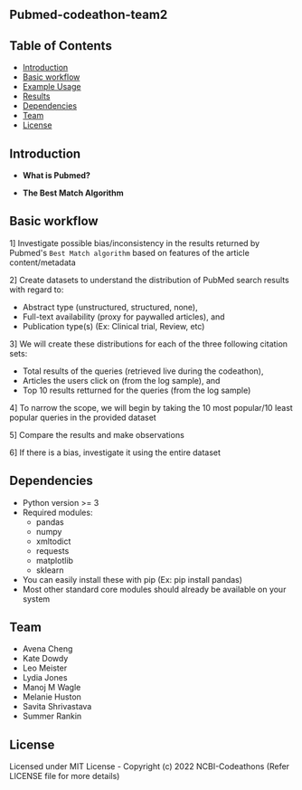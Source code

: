 ## Pubmed-codeathon-team2

## Table of Contents
- [Introduction](#Introduction)
- [Basic workflow](#Basic-workflow)
- [Example Usage](#Example-Usage)
- [Results](#Results)
- [Dependencies](#Dependencies)
- [Team](#Team)
- [License](#License)

## Introduction

- **What is Pubmed?**

- **The Best Match Algorithm**

## Basic workflow

1] Investigate possible bias/inconsistency in the results returned by Pubmed's `Best Match algorithm` based on features of the article content/metadata

2] Create datasets to understand the distribution of PubMed search results with regard to:
* Abstract type (unstructured, structured, none), 
* Full-text availability (proxy for paywalled articles), and 
* Publication type(s) (Ex: Clinical trial, Review, etc)

3] We will create these distributions for each of the three following citation sets: 
* Total results of the queries (retrieved live during the codeathon), 
* Articles the users click on (from the log sample), and 
* Top 10 results retturned for the queries (from the log sample)

4] To narrow the scope, we will begin by taking the 10 most popular/10 least popular queries in the provided dataset

5] Compare the results and make observations

6] If there is a bias, investigate it using the entire dataset

## Dependencies
- Python version >= 3
- Required modules:
    * pandas 
    * numpy
    * xmltodict
    * requests
    * matplotlib
    * sklearn
- You can easily install these with pip (Ex: pip install pandas)
- Most other standard core modules should already be available on your system

## Team 
- Avena Cheng
- Kate Dowdy
- Leo Meister
- Lydia Jones
- Manoj M Wagle
- Melanie Huston
- Savita Shrivastava
- Summer Rankin

## License
Licensed under MIT License - Copyright (c) 2022 NCBI-Codeathons (Refer LICENSE file for more details)

